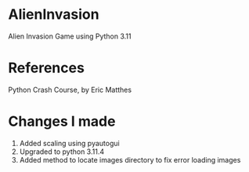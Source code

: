 # AlienInvasion
Alien Invasion Game using Python 3.11
# References
Python Crash Course, by Eric Matthes
# Changes I made
1. Added scaling using pyautogui
1. Upgraded to python 3.11.4
1. Added method to locate images directory to fix error loading images
